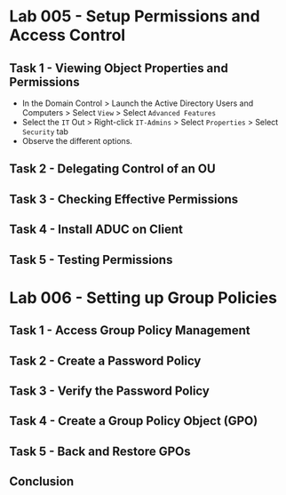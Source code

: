 # Lab 005 - Setup Permissions and Access Control
## Task 1 - Viewing Object Properties and Permissions
- In the Domain Control > Launch the Active Directory Users and Computers > Select `View` > Select `Advanced Features`
- Select the `IT` Out > Right-click `IT-Admins` > Select `Properties` > Select `Security` tab
- Observe the different options.
## Task 2 - Delegating Control of an OU
## Task 3 - Checking Effective Permissions
## Task 4 - Install ADUC on Client
## Task 5 - Testing Permissions
# Lab 006 - Setting up Group Policies
## Task 1 - Access Group Policy Management
## Task 2 - Create a Password Policy
## Task 3 - Verify the Password Policy
## Task 4 - Create a Group Policy Object (GPO)
## Task 5 - Back and Restore GPOs
## Conclusion
